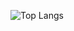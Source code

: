 
![Top Langs](https://github-readme-stats.vercel.app/api?username=ntedgi&show_icons=true&theme=algolia)
